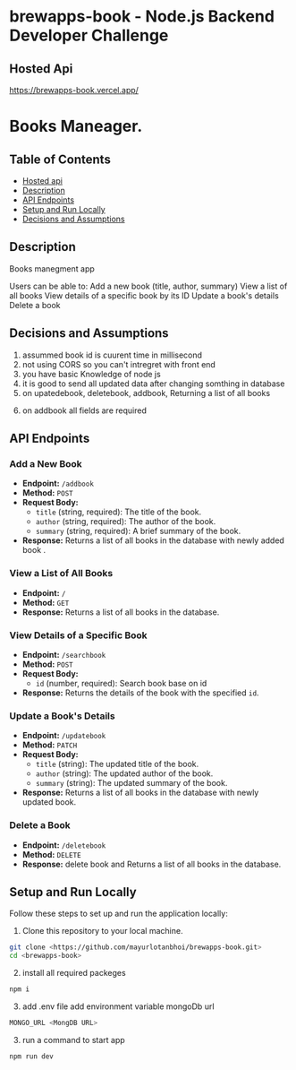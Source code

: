 # brewapps-book - Node.js Backend Developer Challenge

## Hosted Api

https://brewapps-book.vercel.app/

# Books Maneager.

## Table of Contents

- [Hosted api](#https://brewapps-book.vercel.app/)
- [Description](#description)
- [API Endpoints](#api-endpoints)
- [Setup and Run Locally](#setup-and-run-locally)
- [Decisions and Assumptions](#decisions-and-assumptions)

## Description

Books manegment app

Users can be able to:
Add a new book (title, author, summary)
View a list of all books
View details of a specific book by its ID
Update a book's details
Delete a book

## Decisions and Assumptions

1. assummed book id is cuurent time in millisecond
2. not using CORS so you can't intregret with front end
3. you have basic Knowledge of node js
4. it is good to send all updated data after changing somthing in database
5. on upatedebook, deletebook, addbook, Returning a list of all books

6) on addbook all fields are required

## API Endpoints

### Add a New Book

- **Endpoint:** `/addbook`
- **Method:** `POST`
- **Request Body:**
  - `title` (string, required): The title of the book.
  - `author` (string, required): The author of the book.
  - `summary` (string, required): A brief summary of the book.
- **Response:** Returns a list of all books in the database with newly added book .

### View a List of All Books

- **Endpoint:** `/`
- **Method:** `GET`
- **Response:** Returns a list of all books in the database.

### View Details of a Specific Book

- **Endpoint:** `/searchbook`
- **Method:** `POST`
- **Request Body:**
  - `id` (number, required): Search book base on id
- **Response:** Returns the details of the book with the specified `id`.

### Update a Book's Details

- **Endpoint:** `/updatebook`
- **Method:** `PATCH`
- **Request Body:**
  - `title` (string): The updated title of the book.
  - `author` (string): The updated author of the book.
  - `summary` (string): The updated summary of the book.
- **Response:** Returns a list of all books in the database with newly updated book.

### Delete a Book

- **Endpoint:** `/deletebook`
- **Method:** `DELETE`
- **Response:** delete book and Returns a list of all books in the database.

## Setup and Run Locally

Follow these steps to set up and run the application locally:

1. Clone this repository to your local machine.

```bash
git clone <https://github.com/mayurlotanbhoi/brewapps-book.git>
cd <brewapps-book>
```

2. install all required packeges

```bash
npm i
```

3. add .env file add environment variable mongoDb url

```bash
MONGO_URL <MongDB URL>
```

3. run a command to start app

```bash
npm run dev
```
